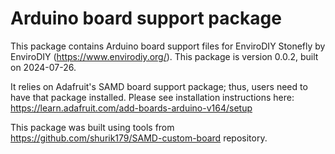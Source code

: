 # Arduino board support package

This package contains Arduino board support files for EnviroDIY Stonefly by EnviroDIY (https://www.envirodiy.org/).
This package is version 0.0.2, built on 2024-07-26.

It relies on Adafruit's SAMD board support package; thus, users need to have that package installed. 
Please see installation instructions here: https://learn.adafruit.com/add-boards-arduino-v164/setup

This package was built using tools from https://github.com/shurik179/SAMD-custom-board repository. 

